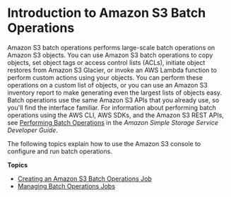 # Introduction to Amazon S3 Batch Operations<a name="batch-ops"></a>

Amazon S3 batch operations performs large\-scale batch operations on Amazon S3 objects\. You can use Amazon S3 batch operations to copy objects, set object tags or access control lists \(ACLs\), initiate object restores from Amazon S3 Glacier, or invoke an AWS Lambda function to perform custom actions using your objects\. You can perform these operations on a custom list of objects, or you can use an Amazon S3 inventory report to make generating even the largest lists of objects easy\. Batch operations use the same Amazon S3 APIs that you already use, so you'll find the interface familiar\. For information about performing batch operations using the AWS CLI, AWS SDKs, and the Amazon S3 REST APIs, see [Performing Batch Operations](https://docs.aws.amazon.com/AmazonS3/latest/dev/batch-ops.html) in the *Amazon Simple Storage Service Developer Guide*\. 

The following topics explain how to use the Amazon S3 console to configure and run batch operations\.

**Topics**
+ [Creating an Amazon S3 Batch Operations Job](batch-ops-create-job.md)
+ [Managing Batch Operations Jobs](batch-ops-manage-jobs.md)